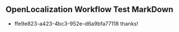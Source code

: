 ## OpenLocalization Workflow Test MarkDown
* ffe9e823-a423-4bc3-952e-d6a9bfa77118 
thanks!<!--HONumber=Mar16_HO3-->
